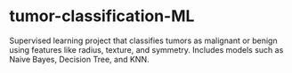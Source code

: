 # tumor-classification-ML
Supervised learning project that classifies tumors as malignant or benign using features like radius, texture, and symmetry. Includes models such as Naive Bayes, Decision Tree, and KNN.
